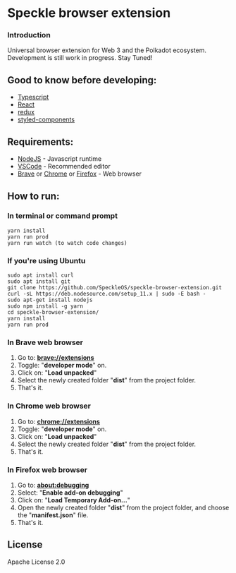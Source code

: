 # Speckle browser extension
### Introduction
Universal browser extension for Web 3 and the Polkadot ecosystem. 
Development is still work in progress. Stay Tuned!


## Good to know before developing:
* [Typescript](https://www.typescriptlang.org/)
* [React](https://reactjs.org/)
* [redux](https://redux.js.org/)
* [styled-components](https://www.styled-components.com/)



## Requirements:
* [NodeJS](https://nodejs.org/en/) - Javascript runtime
* [VSCode](https://code.visualstudio.com/) - Recommended editor
* [Brave](https://brave.com/) or [Chrome](https://www.google.com/chrome/) or [Firefox](https://www.mozilla.org/en-US/firefox/) - Web browser

## How to run:
### In terminal or command prompt
```
yarn install
yarn run prod 
yarn run watch (to watch code changes)
```
### If you're using Ubuntu
```
sudo apt install curl
sudo apt install git
git clone https://github.com/SpeckleOS/speckle-browser-extension.git
curl -sL https://deb.nodesource.com/setup_11.x | sudo -E bash -
sudo apt-get install nodejs
sudo npm install -g yarn
cd speckle-browser-extension/
yarn install
yarn run prod
```

### In Brave web browser
1. Go to: [**brave://extensions**](brave://extensions)
2. Toggle: "**developer mode**" on.
3. Click on: "**Load unpacked**"
4. Select the newly created folder "**dist**" from the project folder.
5. That's it.

### In Chrome web browser
1. Go to: [**chrome://extensions**](chrome://extensions)
2. Toggle: "**developer mode**" on.
3. Click on: "**Load unpacked**"
4. Select the newly created folder "**dist**" from the project folder.
5. That's it.

### In Firefox web browser
1. Go to: [**about:debugging**](about:debugging)
2. Select: "**Enable add-on debugging**"
3. Click on: "**Load Temporary Add-on…**"
4. Open the newly created folder "**dist**" from the project folder, and choose the "**manifest.json**" file.
5. That's it.

## License
Apache License 2.0
